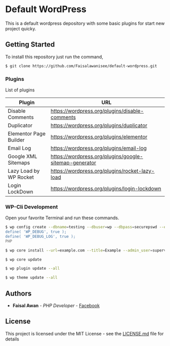 # Default WordPress

This is a default wordpress depository with some basic plugins for start new project quicky.

## Getting Started

To install this repository just run the command,

```sh
$ git clone https://github.com/Faisalawanisee/default-wordpress.git
```

### Plugins

List of plugins

| Plugin | URL |
| ------ | ------ |
| Disable Comments | https://wordpress.org/plugins/disable-comments |
| Duplicator | https://wordpress.org/plugins/duplicator |
| Elementor Page Builder | https://wordpress.org/plugins/elementor |
| Email Log | https://wordpress.org/plugins/email-log |
| Google XML Sitemaps | https://wordpress.org/plugins/google-sitemap-generator |
| Lazy Load by WP Rocket | https://wordpress.org/plugins/rocket-lazy-load |
| Login LockDown | https://wordpress.org/plugins/login-lockdown |


### WP-Cli Development

Open your favorite Terminal and run these commands.

```sh
$ wp config create --dbname=testing --dbuser=wp --dbpass=securepswd --extra-php <<PHP
define( 'WP_DEBUG', true );
define( 'WP_DEBUG_LOG', true );
PHP
```

```sh
$ wp core install --url=example.com --title=Example --admin_user=supervisor --admin_password=strongpassword --admin_email=info@example.com
```

```sh
$ wp core update
```

```sh
$ wp plugin update --all
```

```sh
$ wp theme update --all
```

## Authors

* **Faisal Awan** - *PHP Developer* - [Facebook](https://www.facebook.com/faisalawan.iw)

## License

This project is licensed under the MIT License - see the [LICENSE.md](LICENSE.md) file for details
